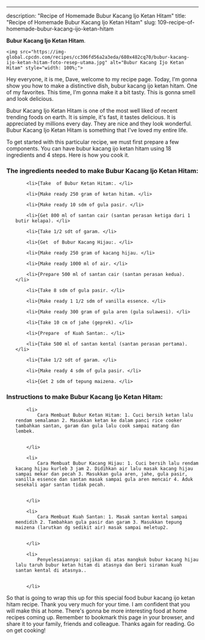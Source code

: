 ---
description: "Recipe of Homemade Bubur Kacang Ijo Ketan Hitam"
title: "Recipe of Homemade Bubur Kacang Ijo Ketan Hitam"
slug: 109-recipe-of-homemade-bubur-kacang-ijo-ketan-hitam

<p>
	<strong>Bubur Kacang Ijo Ketan Hitam</strong>. 
	
</p>
<p>
	
	<img src="https://img-global.cpcdn.com/recipes/cc306fd56a2a3eda/680x482cq70/bubur-kacang-ijo-ketan-hitam-foto-resep-utama.jpg" alt="Bubur Kacang Ijo Ketan Hitam" style="width: 100%;">
	
	
</p>
<p>
	Hey everyone, it is me, Dave, welcome to my recipe page. Today, I'm gonna show you how to make a distinctive dish, bubur kacang ijo ketan hitam. One of my favorites. This time, I'm gonna make it a bit tasty. This is gonna smell and look delicious.
</p>
	
<p>
	Bubur Kacang Ijo Ketan Hitam is one of the most well liked of recent trending foods on earth. It is simple, it's fast, it tastes delicious. It is appreciated by millions every day. They are nice and they look wonderful. Bubur Kacang Ijo Ketan Hitam is something that I've loved my entire life.
</p>
<p>
	
</p>

<p>
To get started with this particular recipe, we must first prepare a few components. You can have bubur kacang ijo ketan hitam using 18 ingredients and 4 steps. Here is how you cook it.
</p>

<h3>The ingredients needed to make Bubur Kacang Ijo Ketan Hitam:</h3>

<ol>
	
		<li>{Take  of Bubur Ketan Hitam:. </li>
	
		<li>{Make ready 250 gram of ketan hitam. </li>
	
		<li>{Make ready 10 sdm of gula pasir. </li>
	
		<li>{Get 800 ml of santan cair (santan perasan ketiga dari 1 butir kelapa). </li>
	
		<li>{Take 1/2 sdt of garam. </li>
	
		<li>{Get  of Bubur Kacang Hijau:. </li>
	
		<li>{Make ready 250 gram of kacang hijau. </li>
	
		<li>{Make ready 1000 ml of air. </li>
	
		<li>{Prepare 500 ml of santan cair (santan perasan kedua). </li>
	
		<li>{Take 8 sdm of gula pasir. </li>
	
		<li>{Make ready 1 1/2 sdm of vanilla essence. </li>
	
		<li>{Make ready 300 gram of gula aren (gula sulawesi). </li>
	
		<li>{Take 10 cm of jahe (geprek). </li>
	
		<li>{Prepare  of Kuah Santan:. </li>
	
		<li>{Take 500 ml of santan kental (santan perasan pertama). </li>
	
		<li>{Take 1/2 sdt of garam. </li>
	
		<li>{Make ready 4 sdm of gula pasir. </li>
	
		<li>{Get 2 sdm of tepung maizena. </li>
	
</ol>
<p>
	
</p>

<h3>Instructions to make Bubur Kacang Ijo Ketan Hitam:</h3>

<ol>
	
		<li>
			Cara Membuat Bubur Ketan Hitam: 1. Cuci bersih ketan lalu rendam semalaman 2. Masukkan ketan ke dalam panci rice cooker tambahkan santan, garam dan gula lalu cook sampai matang dan lembek.
			
			
		</li>
	
		<li>
			Cara Membuat Bubur Kacang Hijau: 1. Cuci bersih lalu rendam kacang hijau kurleb 3 jam 2. Didihkan air lalu masak kacang hijau sampai mekar dan pecah 3. Masukkan gula aren, jahe, gula pasir, vanilla essence dan santan masak sampai gula aren mencair 4. Aduk sesekali agar santan tidak pecah.
			
			
		</li>
	
		<li>
			Cara Membuat Kuah Santan: 1. Masak santan kental sampai mendidih 2. Tambahkan gula pasir dan garam 3. Masukkan tepung maizena (larutkan dg sedikit air) masak sampai meletup2.
			
			
		</li>
	
		<li>
			Penyelesaiannya: sajikan di atas mangkuk bubur kacang hijau lalu taruh bubur ketan hitam di atasnya dan beri siraman kuah santan kental di atasnya..
			
			
		</li>
	
</ol>

<p>
	
</p>

<p>
	So that is going to wrap this up for this special food bubur kacang ijo ketan hitam recipe. Thank you very much for your time. I am confident that you will make this at home. There's gonna be more interesting food at home recipes coming up. Remember to bookmark this page in your browser, and share it to your family, friends and colleague. Thanks again for reading. Go on get cooking!
</p>
